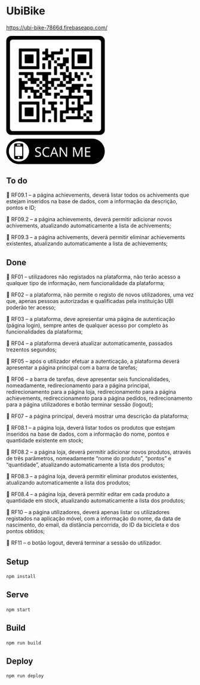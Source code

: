 # UbiBike

https://ubi-bike-7866d.firebaseapp.com/

<img src="https://github.com/lucascudo/ubi-bike/raw/main/src/assets/qrcode.png" alt="QRCode" width="264">

## To do
 RF09.1 – a página achievements, deverá listar todos os achivements que estejam inseridos na base de dados, com a informação da descrição, pontos e ID;

 RF09.2 – a página achievements, deverá permitir adicionar novos achivements, atualizando automaticamente a lista de achivements;

 RF09.3 – a página achivements, deverá permitir eliminar achievements existentes, atualizando automaticamente a lista de achievements;

## Done
 RF01 – utilizadores não registados na plataforma, não terão acesso a qualquer tipo de informação, nem funcionalidade da plataforma;

 RF02 – a plataforma, não permite o registo de novos utilizadores, uma vez que, apenas pessoas autorizadas e qualificadas pela instituição UBI poderão ter acesso;

 RF03 – a plataforma, deve apresentar uma página de autenticação (página login), sempre antes de qualquer acesso por completo às funcionalidades da plataforma;

 RF04 – a plataforma deverá atualizar automaticamente, passados trezentos segundos;

 RF05 – após o utilizador efetuar a autenticação, a plataforma deverá apresentar a página principal com a barra de tarefas;

 RF06 – a barra de tarefas, deve apresentar seis funcionalidades, nomeadamente, redirecionamento para a página principal, redirecionamento para a página loja, redirecionamento para a página achievements, redireccionamento para a página pedidos, redirecionamento para a página utilizadores e botão terminar sessão (logout);

 RF07 – a página principal, deverá mostrar uma descrição da plataforma;

 RF08.1 – a página loja, deverá listar todos os produtos que estejam inseridos na base de dados, com a informação do nome, pontos e quantidade existente em stock;

 RF08.2 – a página loja, deverá permitir adicionar novos produtos, através de três parâmetros, nomeadamente “nome do produto”, “pontos” e “quantidade”, atualizando automaticamente a lista dos produtos;

 RF08.3 – a página loja, deverá permitir eliminar produtos existentes, atualizando automaticamente a lista dos produtos;

 RF08.4 – a página loja, deverá permitir editar em cada produto a quantidade em stock, atualizando automaticamente a lista dos produtos;

 RF10 – a página utilizadores, deverá apenas listar os utilizadores registados na aplicação móvel, com a informação do nome, da data de nascimento, do email, da distância percorrida, do ID da bicicleta e dos pontos obtidos;

 RF11 – o botão logout, deverá terminar a sessão do utilizador.


## Setup

`npm install`
## Serve

`npm start`
## Build

`npm run build`
## Deploy

`npm run deploy`
